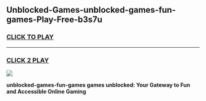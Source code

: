 
## Unblocked-Games-unblocked-games-fun-games-Play-Free-b3s7u
<h3>
<a href="https://premium76.site?title=unblocked-games-fun-games&ref=18A1">CLICK TO PLAY</a></h3>
<hr>

<h3>
<a href="https://premium76.site?title=unblocked-games-fun-games&ref=18A1">CLICK 2 PLAY</a>
  
</h3>

<a href="https://premium76.site?title=unblocked-games-fun-games&ref=18A1"><img src="https://clearcache.store/games.png"></a>


**unblocked-games-fun-games games unblocked: Your Gateway to Fun and Accessible Online Gaming**
